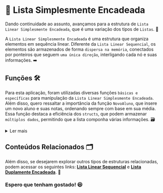 # 🔗 Lista Simplesmente Encadeada 

Dando continuidade ao assunto, avançamos para a estrutura de `Lista Linear Simplesmente Encadeada`, que é uma variação dos tipos de `Listas`. 📅

A `Lista Linear Simplesmente Encadeada` é uma estrutura que organiza elementos em sequência linear. Diferente da `Lista Linear Sequencial`, os elementos são armazenados de forma `dispersa na memória`, conectados por ponteiros que seguem `uma única direção`, interligando cada nó e suas informações. ➡️

## Funções 🛠️

Para esta aplicação, foram utilizadas diversas funções `básicas e específicas` para manipulação da `Lista Linear Simplesmente Encadeada`. Além disso, quero ressaltar a importância da função `NovoAluno`, que insere um novo aluno e suas notas, ordenando sempre com base em sua média. Essa função destaca a eficiência dos `structs`, que podem armazenar `múltiplos dados`, permitindo que a lista componha várias informações. 🗃️

<details>
<summary>Ler mais</summary>

### Funções Básicas
`Imprimir:` Exibe os elementos da lista.<br>
`Inicializar:` Inicializa uma nova lista.<br>
`Apagar:` Remove a lista existente e libera a memória.

### Funções Específicas:
`NovoAluno:` Adiciona um novo elemento (aluno) à lista.<br>
`ObterTamanho:` Retorna o número de elementos na lista.<br>
`Remover:` Remove um elemento específico da lista.<br>
`JuntarOrd:` Combina duas listas e as ordena.<br>

</details>

## Conteúdos Relacionados 🗂️

Além disso, se desejarem explorar outros tipos de estruturas relacionadas, podem acessar os seguintes links: **[Lista Linear Sequencial](https://github.com/David-Mdrs/Estrutura_de_Dados_C/tree/main/Lista_Linear_Sequencial)** e **[Lista Duplamente Encadeada](https://github.com/David-Mdrs/Estrutura_de_Dados_C/tree/main/Lista_Duplamente_Encadeada)**. 🔗

### Espero que tenham gostado! 😆